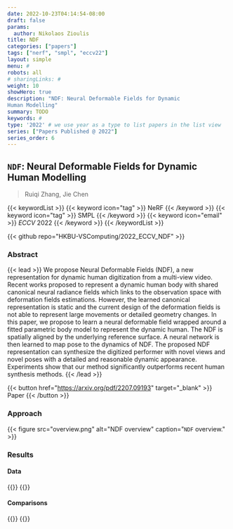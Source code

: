 ```yaml
---
date: 2022-10-23T04:14:54-08:00
draft: false
params:
  author: Nikolaos Zioulis
title: NDF
categories: ["papers"]
tags: ["nerf", "smpl", "eccv22"]
layout: simple
menu: #
robots: all
# sharingLinks: #
weight: 10
showHero: true
description: "NDF: Neural Deformable Fields for Dynamic
Human Modelling"
summary: TODO
keywords: #
type: '2022' # we use year as a type to list papers in the list view
series: ["Papers Published @ 2022"]
series_order: 6
---
```


## `NDF`: Neural Deformable Fields for Dynamic Human Modelling

> Ruiqi Zhang, Jie Chen

{{< keywordList >}}
{{< keyword icon="tag" >}} NeRF {{< /keyword >}}
{{< keyword icon="tag" >}} SMPL {{< /keyword >}}
{{< keyword icon="email" >}} *ECCV* 2022 {{< /keyword >}}
{{< /keywordList >}}

{{< github repo="HKBU-VSComputing/2022_ECCV_NDF" >}}

### Abstract
{{< lead >}}
We propose Neural Deformable Fields (NDF), a new representation for dynamic human digitization from a multi-view video. Recent works proposed to represent a dynamic human body with shared canonical neural radiance fields which links to the observation space with deformation fields estimations. However, the learned canonical representation is static and the current design of the deformation fields is not able to represent large movements or detailed geometry changes. In this paper, we propose to learn a neural deformable field wrapped around a fitted parametric body model to represent the dynamic human. The NDF is spatially aligned by the underlying reference surface. A neural network is then learned to map pose to the dynamics of NDF. The proposed NDF representation can synthesize the digitized performer with novel views and novel poses with a detailed and reasonable dynamic appearance. Experiments show that our method significantly outperforms recent human synthesis methods.
{{< /lead >}}

{{< button href="https://arxiv.org/pdf/2207.09193" target="_blank" >}}
Paper
{{< /button >}}

### Approach

{{< figure
    src="overview.png"
    alt="NDF overview"
    caption="`NDF` overview."
    >}}

### Results

#### Data
{{<badge label="test" message="ZJU_MOCAP" color="yellowgreen" logo="github" link="https://github.com/zju3dv/neuralbody/blob/master/INSTALL.md#zju-mocap-dataset" target="_blank">}}
{{<badge label="test" message="DynaCap" color="red" logo="link" link="https://gvv-assets.mpi-inf.mpg.de/" target="_blank">}}

#### Comparisons
{{<badge label="body--NeRF" message="NeuralBody" color="coral" logo="github" link="https://github.com/zju3dv/neuralbody" target="_blank">}}
{{<badge label="body--NeRF" message="AnimatableNeRF" color="cyan" logo="github" link="https://github.com/zju3dv/animatable_nerf" target="_blank">}}